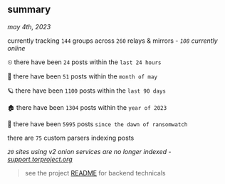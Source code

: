 
## summary
_may 4th, 2023_

currently tracking `144` groups across `260` relays & mirrors - _`108` currently online_

⏲ there have been `24` posts within the `last 24 hours`

🦈 there have been `51` posts within the `month of may`

🪐 there have been `1100` posts within the `last 90 days`

🏚 there have been `1304` posts within the `year of 2023`

🦕 there have been `5995` posts `since the dawn of ransomwatch`

there are `75` custom parsers indexing posts

_`20` sites using v2 onion services are no longer indexed - [support.torproject.org](https://support.torproject.org/onionservices/v2-deprecation/)_

> see the project [README](https://github.com/joshhighet/ransomwatch#ransomwatch--) for backend technicals
